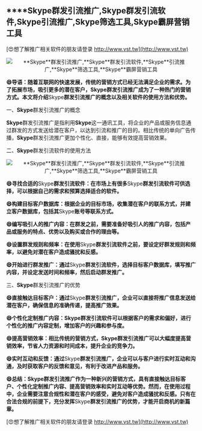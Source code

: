 ## ****Skype**群发引流推广,**Skype**群发引流软件,**Skype**引流推广,**Skype**筛选工具,**Skype**霸屏营销工具**

[😍想了解推广相关软件的朋友请登录 http://www.vst.tw](http://www.vst.tw)

 <center><img src="https://vst.tw/MP4/tuiguang/png/7.png" alt="**Skype**群发引流推广,**Skype**群发引流软件,**Skype**引流推广,**Skype**筛选工具,**Skype**霸屏营销工具"></center>

**😄导语：随着互联网的快速发展，传统的营销方式已经无法满足企业的需求。为了拓展市场，吸引更多的潜在客户，**Skype**群发引流推广成为了一种热门的营销方式。本文将介绍**Skype**群发引流推广的概念以及相关软件的使用方法和优势。**

一、**Skype**群发引流推广的概念

**Skype**群发引流推广是指利用**Skype**这一通讯工具，将企业的产品或服务信息通过群发的方式发送给潜在客户，以达到引流和推广的目的。相比传统的单向广告传播，**Skype**群发引流推广更加个性化、直接，能够有效提高营销效果。

二、**Skype**群发引流软件的使用方法

 <center><img src="https://vst.tw/MP4/tuiguang/png/0.png" alt="**Skype**群发引流推广,**Skype**群发引流软件,**Skype**引流推广,**Skype**筛选工具,**Skype**霸屏营销工具"></center>

**😄寻找合适的**Skype**群发引流软件：在市场上有很多**Skype**群发引流软件可供选择，可以根据自己的需求和预算选择适合的软件。**

**😄构建目标客户数据库：根据企业的目标市场，收集潜在客户的联系方式，并建立客户数据库，包括其**Skype**账号等联系方式。**

**😄编写吸引人的推广内容：在群发之前，需要准备好吸引人的推广内容，包括产品或服务的特点、优势以及购买或合作的理由等。**

**😄设置群发规则和频率：在使用**Skype**群发引流软件之前，要设定好群发规则和频率，以避免对潜在客户造成骚扰和反感。**

**😄开始进行群发推广：通过**Skype**群发引流软件，选择目标客户数据库，填写推广内容，并设定发送时间和频率，然后启动群发推广。**

三、**Skype**群发引流推广的优势

**😄直接触达目标客户：通过**Skype**群发引流推广，企业可以直接将推广信息发送给潜在客户，确保信息的准确传递，提高推广效果。**

**😄个性化定制推广内容：**Skype**群发引流软件可以根据客户的需求和偏好，进行个性化的推广内容定制，增加客户的兴趣和参与度。**

**😄提高营销效率：相比传统的营销方式，**Skype**群发引流推广可以大幅度提高营销效率，节省人力资源和时间成本，提升企业的竞争力。**

**😄实时互动和反馈：通过**Skype**群发引流推广，企业可以与客户进行实时互动和沟通，及时获取客户的反馈和意见，有利于改进产品和服务。**

**😄总结：**Skype**群发引流推广作为一种新兴的营销方式，具有直接触达目标客户、个性化定制推广内容、提高营销效率和实时互动等优势。然而，在使用过程中，企业需要注意合规性和潜在客户的感受，避免对客户造成骚扰和反感。只有在合法合规的前提下，充分发挥**Skype**群发引流推广的优势，才能开启商机的新篇章。**

[😍想了解推广相关软件的朋友请登录 http://www.vst.tw](http://www.vst.tw)



